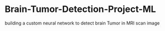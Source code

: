 # Brain-Tumor-Detection-Project-ML
building a custom neural network  to detect brain Tumor in MRI scan image 
